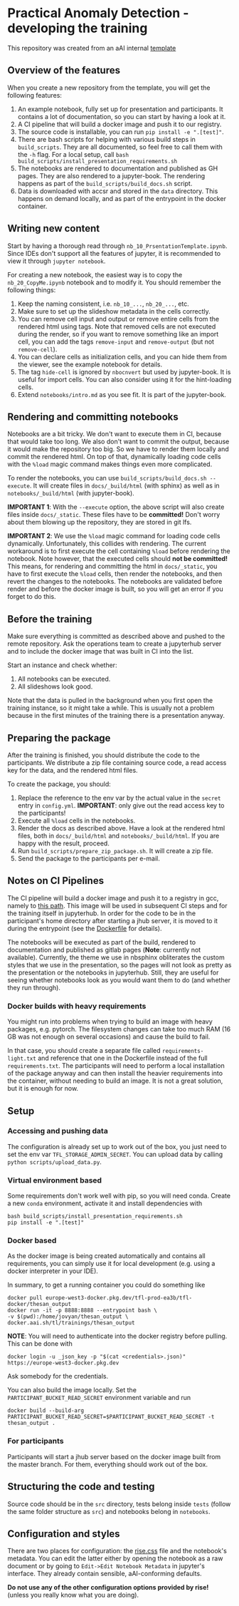 # Practical Anomaly Detection - developing the training

This repository was created from an aAI internal
[template](https://github.com/appliedAI-Initiative/thesan)


## Overview of the features

When you create a new repository from the template, you will get the following
features:

1. An example notebook, fully set up for presentation and participants.
It contains a lot of documentation, so you can start by having a look at it.
2. A CI pipeline that will build a docker image and push it to our registry.
3. The source code is installable, you can run `pip install -e ".[test]"`.
4. There are bash scripts for helping with various build steps in 
`build_scripts`. They are all documented, so feel free to call
them with the `-h` flag. For a local setup, call 
`bash build_scripts/install_presentation_requirements.sh`
5. The notebooks are rendered to documentation and published as GH pages.
They are also rendered to a jupyter-book. The rendering happens as part of the
`build_scripts/build_docs.sh` script.
6. Data is downloaded with accsr and stored in the `data` directory. This
happens on demand locally, and as part of the entrypoint in the docker container.

## Writing new content

Start by having a thorough read through `nb_10_PrsentationTemplate.ipynb`.
Since IDEs don't support all the features of jupyter, it is
recommended to view it through `jupyter notebook`.

For creating a new notebook, the easiest way is to copy the `nb_20_CopyMe.ipynb` notebook
and to modify it. You should remember the following things:

1. Keep the naming consistent, i.e. `nb_10_...`, `nb_20_...`, etc.
2. Make sure to set up the slideshow metadata in the cells correctly.
3. You can remove cell input and output or remove entire cells from the 
rendered html using tags.
Note that removed cells are not executed during the render, so if you want
to remove something like an import cell, you can add the tags
`remove-input` and `remove-output` (but not `remove-cell`).
4. You can declare cells as initialization cells, and you can hide them
from the viewer, see the example notebook for details.
5. The tag `hide-cell` is ignored by `nbocnvert` but used by jupyter-book.
It is useful for import cells. You can also consider using it for the
hint-loading cells.
6. Extend `notebooks/intro.md` as you see fit. It is part of the jupyter-book.

## Rendering and committing notebooks

Notebooks are a bit tricky. We don't want to execute them in CI, because that
would take too long. We also don't want to commit the output, because it would
make the repository too big. So we have to render them locally and commit the
rendered html. On top of that, dynamically loading code cells with the `%load`
magic command makes things even more complicated.

To render the notebooks, you can use 
`build_scripts/build_docs.sh --execute`.
It will create files in `docs/_build/html` (with sphinx)
as well as in `notebooks/_build/html` (with jupyter-book).

**IMPORTANT 1**: With the `--execute` option, the above script will also create 
files inside `docs/_static`. These files have to be **committed!** Don't worry
about them blowing up the repository, they are stored in git lfs.

**IMPORTANT 2**: We use the `%load` magic command for loading code
cells dynamically. Unfortunately, this collides with rendering.
The current workaround is to first execute the cell containing `%load`
before rendering the notebook. Note however, that the 
executed cells should **not be committed!** This means, for rendering
and committing the html in `docs/_static`, you have to first execute
the `%load` cells, then render the notebooks, and then revert the
changes to the notebooks. The notebooks are validated before render and before
the docker image is built, so you will get an error if you forget to do this.

## Before the training

Make sure everything is committed as described above
and pushed to the remote repository. Ask the operations team to
create a jupyterhub server and to include the docker image that was
built in CI into the list.

Start an instance and check whether:

1. All notebooks can be executed.
2. All slideshows look good.

Note that the data is pulled in the background when you first open
the training instance, so it might take a while. This is usually not a
problem because in the first minutes of the training there is a presentation
anyway.

## Preparing the package

After the training is finished, you should distribute the code to the
participants.
We distribute a zip file containing source code, 
a read access key for the data, and the rendered html files.

To create the package, you should:

1. Replace the reference to the env var by the actual value in the `secret`
entry in `config.yml`. **IMPORTANT**: only give out the read access key to the
participants!
2. Execute all `%load` cells in the notebooks.
3. Render the docs as described above. Have a look at the rendered html files,
both in `docs/_build/html` and `notebooks/_build/html`. If you are happy with
the result, proceed.
4. Run `build_scripts/prepare_zip_package.sh`. It will create a zip file.
5. Send the package to the participants per e-mail.

## Notes on CI Pipelines

The CI pipeline will build a docker image and push it to a registry in gcc,
namely to [this
path](https://console.cloud.google.com/artifacts/docker/tfl-prod-ea3b/europe-west3/tfl-docker/thesan_output?project=tfl-prod-ea3b).
This image will be used in subsequent CI steps and for the training itself in
jupyterhub. In order for the code to be in the participant's home directory
after starting a jhub server, it is moved to it during the entrypoint (see the
[Dockerfile](Dockerfile) for details).

The notebooks will be executed as part of the build, rendered to documentation
and published as gitlab pages (**Note**: currently not available). Currently,
the theme we use in nbsphinx obliterates the custom styles that we use in the
presentation, so the pages will not look as pretty as the presentation or the
notebooks in jupyterhub. Still, they are useful for seeing whether notebooks
look as you would want them to do (and whether they run through).

### Docker builds with heavy requirements

You might run into problems when trying to build an image with heavy packages,
e.g. pytorch. The filesystem changes can take too much RAM (16 GB was not enough
on several occasions) and cause the build to fail.

In that case, you should create a separate file called `requirements-light.txt`
and reference that one in the Dockerfile instead of the full `requirements.txt`.
The participants will need to perform a local installation of the package anyway
and can then install the heavier requirements into the container, without
needing to build an image. It is not a great solution, but it is enough for now.

## Setup

### Accessing and pushing data

The configuration is already set up to work out of the box, you
just need to set the env var `TFL_STORAGE_ADMIN_SECRET`. You can upload
data by calling `python scripts/upload_data.py`.

### Virtual environment based

Some requirements don't work well with pip, so you will need conda. Create a new
`conda` environment, activate it and install dependencies with

```shell 
bash build_scripts/install_presentation_requirements.sh 
pip install -e ".[test]"  
```

### Docker based

As the docker image is being created automatically and contains all
requirements, you can simply use it for local development (e.g. using a docker
interpreter in your IDE).

In summary, to get a running container you could do something like 
```shell
docker pull europe-west3-docker.pkg.dev/tfl-prod-ea3b/tfl-docker/thesan_output
docker run -it -p 8888:8888 --entrypoint bash \ 
-v $(pwd):/home/jovyan/thesan_output \
docker.aai.sh/tl/trainings/thesan_output  
``` 

**NOTE**: You will need to authenticate into the docker registry before pulling.
This can be done with
```shell 
docker login -u _json_key -p "$(cat <credentials>.json)" https://europe-west3-docker.pkg.dev 
``` 
Ask somebody for the credentials.

You can also build the image locally. Set the `PARTICIPANT_BUCKET_READ_SECRET`
environment variable and run

```shell
docker build --build-arg PARTICIPANT_BUCKET_READ_SECRET=$PARTICIPANT_BUCKET_READ_SECRET -t thesan_output .
```

### For participants

Participants will start a jhub server based on the docker image built from the
master branch. For them, everything should work out of the box.

## Structuring the code and testing

Source code should be in the `src` directory, tests belong inside `tests`
(follow the same folder structure as `src`) and notebooks belong in `notebooks`.


## Configuration and styles

There are two places for configuration: the [rise.css](rise.css) file and the
notebook's metadata. You can edit the latter either by opening the notebook as a
raw document or by going to `Edit->Edit Notebook Metadata` in jupyter's
interface. They already contain sensible, aAI-conforming defaults.

**Do not use any of the other configuration options provided by rise!** (unless
you really know what you are doing).

